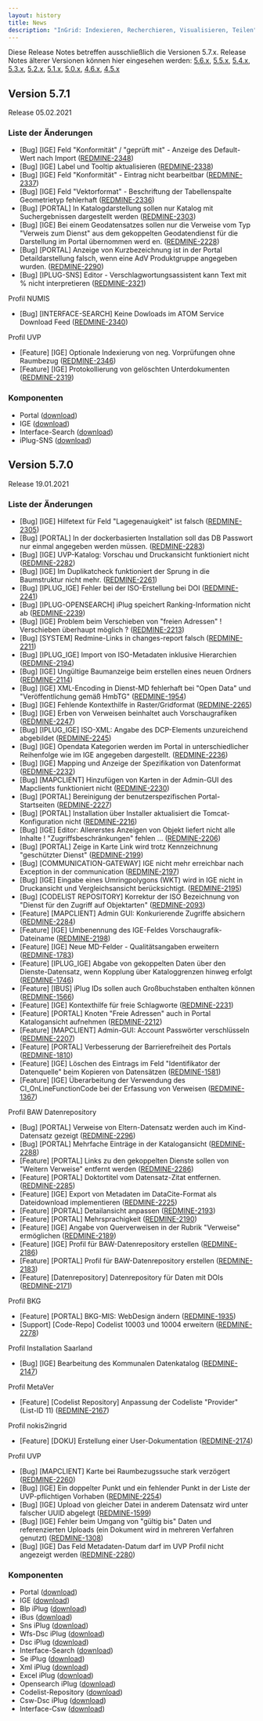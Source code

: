 ```yaml
---
layout: history
title: News
description: "InGrid: Indexieren, Recherchieren, Visualisieren, Teilen"
---
```


Diese Release Notes betreffen ausschließlich die Versionen 5.7.x. Release Notes älterer Versionen können hier eingesehen werden:
[5.6.x](/5.6.0/about/history.html), [5.5.x](/5.5.0/about/history.html), [5.4.x](/5.4.0/about/history.html), [5.3.x](/5.3.0/about/history.html), [5.2.x](/5.2.0/about/history.html), [5.1.x](/5.1.0/about/history.html), [5.0.x](/5.0.0/about/history.html), [4.6.x](/4.6.0/about/history.html), [4.5.x](/4.5.0/about/history.html)

## Version 5.7.1

Release 05.02.2021

### Liste der Änderungen

- [Bug] [IGE] Feld "Konformität" / "geprüft mit" - Anzeige des Default-Wert nach Import ([REDMINE-2348](https://redmine.informationgrid.eu/issues/2348))
- [Bug] [IGE] Label und Tooltip aktualisieren ([REDMINE-2338](https://redmine.informationgrid.eu/issues/2338))
- [Bug] [IGE] Feld "Konformität" - Eintrag nicht bearbeitbar ([REDMINE-2337](https://redmine.informationgrid.eu/issues/2337))
- [Bug] [IGE] Feld "Vektorformat" - Beschriftung der Tabellenspalte Geometrietyp fehlerhaft ([REDMINE-2336](https://redmine.informationgrid.eu/issues/2336))
- [Bug] [PORTAL] In Katalogdarstellung sollen nur Katalog mit Suchergebnissen dargestellt werden ([REDMINE-2303](https://redmine.informationgrid.eu/issues/2303))
- [Bug] [IGE] Bei einem Geodatensatzes sollen nur die Verweise vom Typ "Verweis zum Dienst" aus dem gekoppelten Geodatendienst für die Darstellung im Portal übernommen werd
  en. ([REDMINE-2228](https://redmine.informationgrid.eu/issues/2228))
- [Bug] [PORTAL] Anzeige von Kurzbezeichnung ist in der Portal Detaildarstellung falsch, wenn eine AdV Produktgruppe angegeben wurden. ([REDMINE-2290](https://redmine.informationgrid.eu/issues/2290))
- [Bug] [IPLUG-SNS] Editor - Verschlagwortungsassistent kann Text mit % nicht interpretieren ([REDMINE-2321](https://redmine.informationgrid.eu/issues/2321))

Profil NUMIS

- [Bug] [INTERFACE-SEARCH] Keine Dowloads im ATOM Service Download Feed ([REDMINE-2340](https://redmine.informationgrid.eu/issues/2340))

Profil UVP

- [Feature] [IGE] Optionale Indexierung von neg. Vorprüfungen ohne Raumbezug ([REDMINE-2346](https://redmine.informationgrid.eu/issues/2346))
- [Feature] [IGE] Protokollierung von gelöschten Unterdokumenten ([REDMINE-2319](https://redmine.informationgrid.eu/issues/2319))

### Komponenten

- Portal ([download](https://distributions.informationgrid.eu/ingrid-portal/5.7.1/))
- IGE ([download](https://distributions.informationgrid.eu/ingrid-iplug-ige/5.7.1/))
- Interface-Search ([download](https://distributions.informationgrid.eu/ingrid-interface-search/5.7.1/))
- iPlug-SNS ([download](https://distributions.informationgrid.eu/ingrid-iplug-sns/5.7.1/))

## Version 5.7.0

Release 19.01.2021

### Liste der Änderungen

- [Bug] [IGE] Hilfetext für Feld "Lagegenauigkeit" ist falsch ([REDMINE-2305](https://redmine.informationgrid.eu/issues/2305))
- [Bug] [PORTAL] In der dockerbasierten Installation soll das DB Passwort nur einmal angegeben werden müssen. ([REDMINE-2283](https://redmine.informationgrid.eu/issues/2283))
- [Bug] [IGE] UVP-Katalog: Vorschau und Druckansicht funktioniert nicht ([REDMINE-2282](https://redmine.informationgrid.eu/issues/2282))
- [Bug] [IGE] Im Duplikatcheck funktioniert der Sprung in die Baumstruktur nicht mehr.  ([REDMINE-2261](https://redmine.informationgrid.eu/issues/2261))
- [Bug] [IPLUG_IGE] Fehler bei der ISO-Erstellung bei DOI ([REDMINE-2241](https://redmine.informationgrid.eu/issues/2241))
- [Bug] [IPLUG-OPENSEARCH] iPlug speichert Ranking-Information nicht ab ([REDMINE-2239](https://redmine.informationgrid.eu/issues/2239))
- [Bug] [IGE] Problem beim Verschieben von "freien Adressen" ! Verschieben überhaupt möglich ? ([REDMINE-2213](https://redmine.informationgrid.eu/issues/2213))
- [Bug] [SYSTEM] Redmine-Links in changes-report falsch ([REDMINE-2211](https://redmine.informationgrid.eu/issues/2211))
- [Bug] [IPLUG_IGE] Import von ISO-Metadaten inklusive Hierarchien ([REDMINE-2194](https://redmine.informationgrid.eu/issues/2194))
- [Bug] [IGE] Ungültige Baumanzeige beim erstellen eines neuen Ordners ([REDMINE-2114](https://redmine.informationgrid.eu/issues/2114))
- [Bug] [IGE] XML-Encoding in Dienst-MD fehlerhaft bei "Open Data" und "Veröffentlichung gemäß HmbTG" ([REDMINE-1954](https://redmine.informationgrid.eu/issues/1954))
- [Bug] [IGE] Fehlende Kontexthilfe in Raster/Gridformat ([REDMINE-2265](https://redmine.informationgrid.eu/issues/2265))
- [Bug] [IGE] Erben von Verweisen beinhaltet auch Vorschaugrafiken ([REDMINE-2247](https://redmine.informationgrid.eu/issues/2247))
- [Bug] [IPLUG_IGE] ISO-XML: Angabe des DCP-Elements unzureichend abgebildet ([REDMINE-2245](https://redmine.informationgrid.eu/issues/2245))
- [Bug] [IGE] Opendata Kategorien werden im Portal in unterschiedlicher Reihenfolge wie im IGE angegeben dargestellt. ([REDMINE-2236](https://redmine.informationgrid.eu/issues/2236))
- [Bug] [IGE] Mapping und Anzeige der Spezifikation von Datenformat ([REDMINE-2232](https://redmine.informationgrid.eu/issues/2232))
- [Bug] [MAPCLIENT] Hinzufügen von Karten in der Admin-GUI des Mapclients funktioniert nicht ([REDMINE-2230](https://redmine.informationgrid.eu/issues/2230))
- [Bug] [PORTAL] Bereinigung der benutzerspezifischen Portal-Startseiten ([REDMINE-2227](https://redmine.informationgrid.eu/issues/2227))
- [Bug] [PORTAL] Installation über Installer aktualisiert die Tomcat-Konfiguration nicht ([REDMINE-2216](https://redmine.informationgrid.eu/issues/2216))
- [Bug] [IGE] Editor: Allererstes Anzeigen von Objekt liefert nicht alle Inhalte ! "Zugriffsbeschränkungen" fehlen ... ([REDMINE-2206](https://redmine.informationgrid.eu/issues/2206))
- [Bug] [PORTAL] Zeige in Karte Link wird trotz Kennzeichnung "geschützter Dienst" ([REDMINE-2199](https://redmine.informationgrid.eu/issues/2199))
- [Bug] [COMMUNICATION-GATEWAY] IGE nicht mehr erreichbar nach Exception in der communication ([REDMINE-2197](https://redmine.informationgrid.eu/issues/2197))
- [Bug] [IGE] Eingabe eines Umringpolygons (WKT) wird in IGE nicht in Druckansicht und Vergleichsansicht berücksichtigt. ([REDMINE-2195](https://redmine.informationgrid.eu/issues/2195))
- [Bug] [CODELIST REPOSITORY] Korrektur der ISO Bezeichnung von "Dienst für den Zugriff auf Objektarten" ([REDMINE-2093](https://redmine.informationgrid.eu/issues/2093))
- [Feature] [MAPCLIENT] Admin GUI: Konkurierende Zugriffe absichern ([REDMINE-2284](https://redmine.informationgrid.eu/issues/2284))
- [Feature] [IGE] Umbenennung des IGE-Feldes Vorschaugrafik-Dateiname ([REDMINE-2198](https://redmine.informationgrid.eu/issues/2198))
- [Feature] [IGE] Neue MD-Felder - Qualitätsangaben erweitern ([REDMINE-1783](https://redmine.informationgrid.eu/issues/1783))
- [Feature] [IPLUG_IGE] Abgabe von gekoppelten Daten über den Dienste-Datensatz, wenn Kopplung über Kataloggrenzen hinweg erfolgt ([REDMINE-1746](https://redmine.informationgrid.eu/issues/1746))
- [Feature] [IBUS] iPlug IDs sollen auch Großbuchstaben enthalten können ([REDMINE-1566](https://redmine.informationgrid.eu/issues/1566))
- [Feature] [IGE] Kontexthilfe für freie Schlagworte ([REDMINE-2231](https://redmine.informationgrid.eu/issues/2231))
- [Feature] [PORTAL] Knoten "Freie Adressen" auch in Portal Katalogansicht aufnehmen ([REDMINE-2212](https://redmine.informationgrid.eu/issues/2212))
- [Feature] [MAPCLIENT] Admin-GUI: Account Passwörter verschlüsseln ([REDMINE-2207](https://redmine.informationgrid.eu/issues/2207))
- [Feature] [PORTAL] Verbesserung der Barrierefreiheit des Portals ([REDMINE-1810](https://redmine.informationgrid.eu/issues/1810))
- [Feature] [IGE] Löschen des Eintrags im Feld "Identifikator der Datenquelle" beim Kopieren von Datensätzen ([REDMINE-1581](https://redmine.informationgrid.eu/issues/1581))
- [Feature] [IGE] Überarbeitung der Verwendung des CI_OnLineFunctionCode bei der Erfassung von Verweisen ([REDMINE-1367](https://redmine.informationgrid.eu/issues/1367))

Profil BAW Datenrepository

- [Bug] [PORTAL] Verweise von Eltern-Datensatz werden auch im Kind-Datensatz gezeigt ([REDMINE-2296](https://redmine.informationgrid.eu/issues/2296))
- [Bug] [PORTAL] Mehrfache Einträge in der Katalogansicht ([REDMINE-2288](https://redmine.informationgrid.eu/issues/2288))
- [Feature] [PORTAL] Links zu den gekoppelten Dienste sollen von "Weitern Verweise" entfernt werden ([REDMINE-2286](https://redmine.informationgrid.eu/issues/2286))
- [Feature] [PORTAL] Doktortitel vom Datensatz-Zitat entfernen. ([REDMINE-2285](https://redmine.informationgrid.eu/issues/2285))
- [Feature] [IGE] Export von Metadaten im DataCite-Format als Dateidownload implementieren ([REDMINE-2225](https://redmine.informationgrid.eu/issues/2225))
- [Feature] [PORTAL] Detailansicht anpassen ([REDMINE-2193](https://redmine.informationgrid.eu/issues/2193))
- [Feature] [PORTAL] Mehrsprachigkeit ([REDMINE-2190](https://redmine.informationgrid.eu/issues/2190))
- [Feature] [IGE] Angabe von Querverweisen in der Rubrik "Verweise" ermöglichen ([REDMINE-2189](https://redmine.informationgrid.eu/issues/2189))
- [Feature] [IGE] Profil für BAW-Datenrepository erstellen ([REDMINE-2186](https://redmine.informationgrid.eu/issues/2186))
- [Feature] [PORTAL] Profil für BAW-Datenrepository erstellen ([REDMINE-2183](https://redmine.informationgrid.eu/issues/2183))
- [Feature] [Datenrepository] Datenrepository für Daten mit DOIs ([REDMINE-2171](https://redmine.informationgrid.eu/issues/2171))

Profil BKG

- [Feature] [PORTAL] BKG-MIS: WebDesign ändern ([REDMINE-1935](https://redmine.informationgrid.eu/issues/1935))
- [Support] [Code-Repo] Codelist 10003 und 10004 erweitern ([REDMINE-2278](https://redmine.informationgrid.eu/issues/2278))

Profil Installation Saarland

- [Bug] [IGE] Bearbeitung des Kommunalen Datenkatalog ([REDMINE-2147](https://redmine.informationgrid.eu/issues/2147))

Profil MetaVer

- [Feature] [Codelist Repository] Anpassung der Codeliste "Provider" (List-ID 11) ([REDMINE-2167](https://redmine.informationgrid.eu/issues/2167))

Profil nokis2ingrid

- [Feature] [DOKU] Erstellung einer User-Dokumentation ([REDMINE-2174](https://redmine.informationgrid.eu/issues/2174))

Profil UVP

- [Bug] [MAPCLIENT] Karte bei Raumbezugssuche stark verzögert ([REDMINE-2260](https://redmine.informationgrid.eu/issues/2260))
- [Bug] [IGE] Ein doppelter Punkt und ein fehlender Punkt in der Liste der UVP-pflichtigen Vorhaben  ([REDMINE-2254](https://redmine.informationgrid.eu/issues/2254))
- [Bug] [IGE] Upload von gleicher Datei in anderem Datensatz wird unter falscher UUID abgelegt ([REDMINE-1599](https://redmine.informationgrid.eu/issues/1599))
- [Bug] [IGE] Fehler beim Umgang von "gültig bis" Daten und referenzierten Uploads (ein Dokument wird in mehreren Verfahren genutzt) ([REDMINE-1308](https://redmine.informationgrid.eu/issues/1308))
- [Bug] [IGE] Das Feld Metadaten-Datum darf im UVP Profil nicht angezeigt werden ([REDMINE-2280](https://redmine.informationgrid.eu/issues/2280))


### Komponenten

- Portal ([download](https://distributions.informationgrid.eu/ingrid-portal/5.7.0/))
- IGE ([download](https://distributions.informationgrid.eu/ingrid-iplug-ige/5.7.0/))
- Blp iPlug ([download](https://distributions.informationgrid.eu/ingrid-iplug-blp/5.7.0/))
- iBus ([download](https://distributions.informationgrid.eu/ingrid-ibus/5.7.0/))
- Sns iPlug ([download](https://distributions.informationgrid.eu/ingrid-iplug-sns/5.7.0/))
- Wfs-Dsc iPlug ([download](https://distributions.informationgrid.eu/ingrid-iplug-wfs-dsc/5.7.0/))
- Dsc iPlug ([download](https://distributions.informationgrid.eu/ingrid-iplug-dsc/5.7.0/))
- Interface-Search ([download](https://distributions.informationgrid.eu/ingrid-interface-search/5.7.0/))
- Se iPlug ([download](https://distributions.informationgrid.eu/ingrid-iplug-se/5.7.0/))
- Xml iPlug ([download](https://distributions.informationgrid.eu/ingrid-iplug-xml/5.7.0/))
- Excel iPlug ([download](https://distributions.informationgrid.eu/ingrid-iplug-excel/5.7.0/))
- Opensearch iPlug ([download](https://distributions.informationgrid.eu/ingrid-iplug-opensearch/5.7.0/))
- Codelist-Repository ([download](https://distributions.informationgrid.eu/ingrid-codelist-repository/5.7.0/))
- Csw-Dsc iPlug ([download](https://distributions.informationgrid.eu/ingrid-iplug-csw-dsc/5.7.0/))
- Interface-Csw ([download](https://distributions.informationgrid.eu/ingrid-interface-csw/5.7.0/))